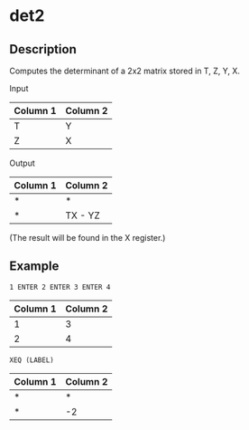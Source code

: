 # det2

## Description

Computes the determinant of a 2x2 matrix stored in T, Z, Y, X.

Input

Column 1 | Column 2
---------|---------
T | Y
Z | X

Output

Column 1 | Column 2
---------|---------
\* | \*
\* | TX - YZ

(The result will be found in the X register.)

## Example

    1 ENTER 2 ENTER 3 ENTER 4
 
Column 1 | Column 2
---------|---------
1 | 3
2 | 4

    XEQ (LABEL)

Column 1 | Column 2
---------|---------
\* | \*
\* |-2

